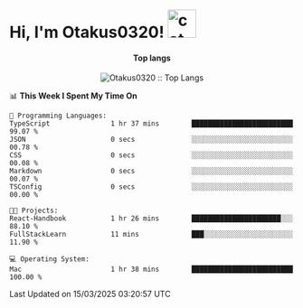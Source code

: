 <h1> Hi, I'm Otakus0320! <img src="https://media.giphy.com/media/mGcNjsfWAjY5AEZNw6/giphy.gif" width="50" alt="cat"></h1>

<h4 align="center">Top langs</h4>

<p align="center"><img src="https://github-readme-stats.vercel.app/api/top-langs/?username=Otakus0320&langs_count=10&theme=tokyonight&layout=compact&timestamp={{random_number}}" alt="Otakus0320 :: Top Langs" /></p>

<!--START_SECTION:waka-->
📊 **This Week I Spent My Time On** 

```text
💬 Programming Languages: 
TypeScript               1 hr 37 mins        █████████████████████████   99.07 % 
JSON                     0 secs              ░░░░░░░░░░░░░░░░░░░░░░░░░   00.78 % 
CSS                      0 secs              ░░░░░░░░░░░░░░░░░░░░░░░░░   00.08 % 
Markdown                 0 secs              ░░░░░░░░░░░░░░░░░░░░░░░░░   00.07 % 
TSConfig                 0 secs              ░░░░░░░░░░░░░░░░░░░░░░░░░   00.00 % 

🐱‍💻 Projects: 
React-Handbook           1 hr 26 mins        ██████████████████████░░░   88.10 % 
FullStackLearn           11 mins             ███░░░░░░░░░░░░░░░░░░░░░░   11.90 % 

💻 Operating System: 
Mac                      1 hr 38 mins        █████████████████████████   100.00 % 
```


 Last Updated on 15/03/2025 03:20:57 UTC
<!--END_SECTION:waka-->
